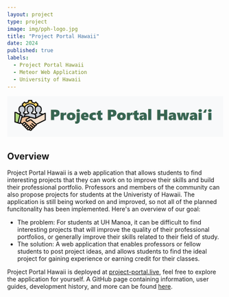 ```yaml
---
layout: project
type: project
image: img/pph-logo.jpg
title: "Project Portal Hawaii"
date: 2024
published: true
labels:
  - Project Portal Hawaii
  - Meteor Web Application
  - University of Hawaii
---
```


<img src="../img/pph.png" alt="portal-portal-hawaii" fluid style="max-width: 100%; height: auto;" />

## Overview

Project Portal Hawaii is a web application that allows students to find interesting projects that they can work on to improve their skills and build their professional portfolio. Professors and members of the community can also propose projects for students at the Univeristy of Hawaii. The application is still being worked on and improved, so not all of the planned funcitonality has been implemented. Here's an overview of our goal:  

* The problem: For students at UH Manoa, it can be difficult to find interesting projects that will improve the quality of their professional portfolios, or generally improve their skills related to their field of study.
* The solution: A web application that enables professors or fellow students to post project ideas, and allows students to find the ideal project for gaining experience or earning credit for their classes.

Project Portal Hawaii is deployed at [project-portal.live](https://project-portal.live), feel free to explore the application for yourself. A GitHub page containing information, user guides, development history, and more can be found [here](https://project-portal-hawaii.github.io).  


